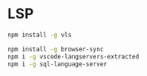
# LSP 


```sh
npm install -g vls

```

```sh
npm install -g browser-sync
npm i -g vscode-langservers-extracted
npm i -g sql-language-server
```

